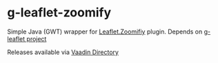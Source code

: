 # g-leaflet-zoomify

Simple Java (GWT) wrapper for [Leaflet.Zoomifiy](https://github.com/cmulders/Leaflet.Zoomify) plugin. Depends on [g-leaflet project](https://github.com/mstahv/g-leaflet)

Releases available via [Vaadin Directory](https://vaadin.com/directory/)

